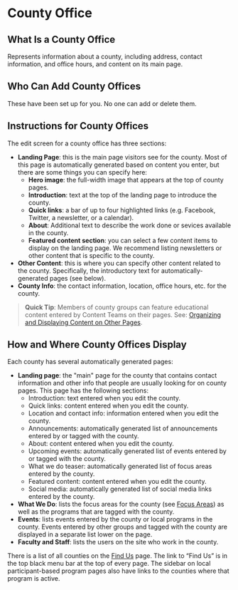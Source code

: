 # County Office

## What Is a County Office

Represents information about a county, including address, contact information, and office hours, and content on its main page.

## Who Can Add County Offices

These have been set up for you. No one can add or delete them.

## Instructions for County Offices

The edit screen for a county office has three sections:

  - **Landing Page**: this is the main page visitors see for the county. Most of this page is automatically generated based on content you enter, but there are some things you can specify here:
    - **Hero image**: the full-width image that appears at the top of county pages.
    - **Introduction**: text at the top of the landing page to introduce the county.
    - **Quick links**: a bar of up to four highlighted links (e.g. Facebook, Twitter, a newsletter, or a calendar).
    - **About**: Additional text to describe the work done or sevices available in the county.
    - **Featured content section**: you can select a few content items to display on the landing page. We recommend listing newsletters or other content that is specific to the county.
  - **Other Content**: this is where you can specify other content related to the county. Specifically, the introductory text for automatically-generated pages (see below).
  - **County Info**: the contact information, location, office hours, etc. for the county.

> **Quick Tip**: Members of county groups can feature educational content entered by Content Teams on their pages. See: [Organizing and Displaying Content on Other Pages](../managing-content.md#displaying-and-organizing-content-on-other-pages).

## How and Where County Offices Display

Each county has several automatically generated pages:

  - **Landing page**: the "main" page for the county that contains contact information and other info that people are usually looking for on county pages. This page has the following sections:
    - Introduction: text entered when you edit the county.
    - Quick links: content entered when you edit the county.
    - Location and contact info: information entered when you edit the county.
    - Announcements: automatically generated list of announcements entered by or tagged with the county.
    - About: content entered when you edit the county.
    - Upcoming events: automatically generated list of events entered by or tagged with the county.
    - What we do teaser: automatically generated list of focus areas entered by the county.
    - Featured content: content entered when you edit the county.
    - Social media: automatically generated list of social media links entered by the county.
  - **What We Do**: lists the focus areas for the county (see [Focus Areas](focus-area.md)) as well as the programs that are tagged with the county.
  - **Events**: lists events entered by the county or local programs in the county. Events entered by other groups and tagged with the county are displayed in a separate list lower on the page.
  - **Faculty and Staff**: lists the users on the site who work in the county.

There is a list of all counties on the [Find Us](https://extension.oregonstate.edu/find-us) page. The link to “Find Us” is in the top black menu bar at the top of every page. The sidebar on local participant-based program pages also have links to the counties where that program is active.

